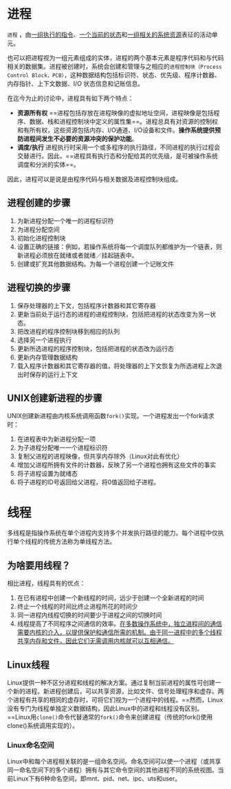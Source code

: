 # 进程

`进程` ，由<u>一组执行的指令</u>、<u>一个当前的状态</u>和<u>一组相关的系统资源</u>表征的活动单元。

也可以把进程视为一组元素组成的实体，进程的两个基本元素是程序代码和与代码相关的数据集。进程被创建时，系统会创建和管理与之相应的`进程控制块（Process Control Block，PCB）`，这种数据结构包括标识符、状态、优先级、程序计数器、内存指针、上下文数据、I/O 状态信息和记账信息。

在迄今为止的讨论中，进程具有如下两个特点：

- **资源所有权**	==进程包括存放在进程映像的虚拟地址空间，进程映像是包括程序、数据、栈和进程控制块中定义的属性集==。进程总具有对资源的控制权和有所有权，这些资源包括内存、I/O通道、I/O设备和文件。**操作系统提供预防进程间发生不必要的资源冲突的保护功能**。
- **调度/执行**     进程执行时采用一个或多程序的执行路径，不同进程的执行过程会交替进行。因此，==进程具有执行态和分配给其的优先级，是可被操作系统调度和分派的实体==。



因此，进程可以是说是由程序代码与相关数据及进程控制块组成。



## 进程创建的步骤

1. 为新进程分配一个唯一的进程标识符
2. 为进程分配空间
3. 初始化进程控制块
4. 设置正确的链接：例如，若操作系统将每一个调度队列都维护为一个链表，则新进程必须放在就绪或者就绪／挂起链表中。
5. 创建或扩充其他数据结构。为每一个进程创建一个记账文件



## 进程切换的步骤

1. 保存处理器的上下文，包括程序计数器和其它寄存器
2. 更新当前处于运行态的进程的进程控制块，包括把进程的状态改变为另一状态。
3. 把改进程的程序控制块移到相应的队列
4. 选择另一个进程执行
5. 更新所选进程的程序控制块，包括把进程的状态改为运行态
6. 更新内存管理数据结构
7. 载入程序计数器和其它寄存器的值，将处理器的上下文恢复为所选进程上次退出时保存的运行上下文



## UNIX创建新进程的步骤

UNIX创建新进程由内核系统调用函数`fork()`实现。一个进程发出一个fork请求时：

1. 在进程表中为新进程分配一项
2. 为子进程分配唯一一个进程标识符
3. 复制父进程的进程映像，但共享内存除外（Linux对此有优化）
4. 增加父进程所拥有文件的计数器，反映了另一个进程也拥有这些文件的事实
5. 将子进程设置为就绪态
6. 将子进程的ID号返回给父进程，将0值返回给子进程。



# 线程

多线程是指操作系统在单个进程内支持多个并发执行路径的能力。每个进程中仅执行单个线程的传统方法称为单线程方法。

## 为啥要用线程？

相比进程，线程具有的优点：

1. 在已有进程中创建一个新线程的时间，远少于创建一个全新进程的时间
2. 终止一个线程的时间比终止进程所花的时间少
3. 同一进程内线程切换的时间要少于进程之间的切换时间
4. 线程提高了不同程序之间通信的效率。<u>在多数操作系统中，独立进程间的通信需要内核的介入，以提供保护和通信所需的机制。由于同一进程中的多个线程共享内存和文件，因此它们无需调用内核就可以互相通信。</u>

## Linux线程

Linux提供一种不区分进程和线程的解决方案。通过复制当前进程的属性可创建一个新的进程。新进程创建后，可以共享资源，比如文件、信号处理程序和虚存。两个进程有共享的相同的虚存时，可将它们视为一个进程中的线程。==然而，Linux没有专门为线程单独定义数据结构，因此Linux中的进程和线程没有区别。==Linux用`clone()`命令代替通常的`fork()`命令来创建进程（传统的fork()使用clone()系统调用实现的）。

### Linux命名空间

Linux中和每个进程相关联的是一组命名空间。命名空间可以使一个进程（或共享同一命名空间下的多个进程）拥有与其它命令空间的其他进程不同的系统视图。当前Linux下有6种命名空间，即mnt、pid、net、ipc、uts和user。
